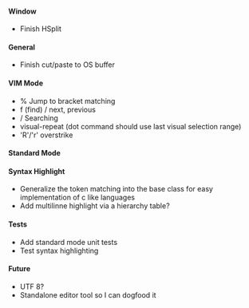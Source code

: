 #### Window
- Finish HSplit 

#### General
- Finish cut/paste to OS buffer

#### VIM Mode

- % Jump to bracket matching
- f (find) / next, previous
- / Searching
- visual-repeat (dot command should use last visual selection range)
- 'R'/'r' overstrike

#### Standard Mode

#### Syntax Highlight
- Generalize the token matching into the base class for easy 
implementation of c like languages
- Add multilinne highlight via a hierarchy table?

#### Tests
- Add standard mode unit tests
- Test syntax highlighting

#### Future
- UTF 8?
- Standalone editor tool so I can dogfood it